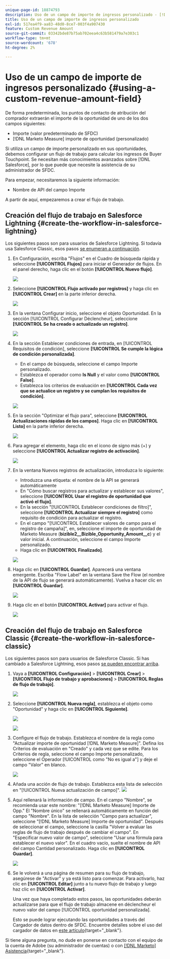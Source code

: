 ```yaml
---
unique-page-id: 18874793
description: Uso de un campo de importe de ingresos personalizado - [!DNL Marketo Measure]
title: Uso de un campo de importe de ingresos personalizado
exl-id: 517ea4f9-aa83-48d0-8ce7-003f4a907430
feature: Custom Revenue Amount
source-git-commit: 03342bde87b75ab702eea4c63b581479a7e303c1
workflow-type: tm+mt
source-wordcount: '678'
ht-degree: 2%

---
```


# Uso de un campo de importe de ingresos personalizado {#using-a-custom-revenue-amount-field}

De forma predeterminada, los puntos de contacto de atribución del comprador extraerán el importe de la oportunidad de uno de los dos campos siguientes:

* Importe (valor predeterminado de SFDC)
* [!DNL Marketo Measure] importe de oportunidad (personalizado)

Si utiliza un campo de importe personalizado en sus oportunidades, debemos configurar un flujo de trabajo para calcular los ingresos de Buyer Touchpoint. Se necesitan más conocimientos avanzados sobre [!DNL Salesforce], por lo que puede que necesite la asistencia de su administrador de SFDC.

Para empezar, necesitaremos la siguiente información:

* Nombre de API del campo Importe

A partir de aquí, empezaremos a crear el flujo de trabajo.

## Creación del flujo de trabajo en Salesforce Lightning {#create-the-workflow-in-salesforce-lightning}

Los siguientes pasos son para usuarios de Salesforce Lightning. Si todavía usa Salesforce Classic, esos pasos [se enumeran a continuación](#create-the-workflow-in-salesforce-classic).

1. En Configuración, escriba &quot;Flujos&quot; en el Cuadro de búsqueda rápida y seleccione **[!UICONTROL Flujos]** para iniciar el Generador de flujos. En el panel derecho, haga clic en el botón **[!UICONTROL Nuevo flujo]**.

   ![](assets/using-a-custom-revenue-amount-field-1.png)

1. Seleccione **[!UICONTROL Flujo activado por registros]** y haga clic en **[!UICONTROL Crear]** en la parte inferior derecha.

   ![](assets/using-a-custom-revenue-amount-field-2.png)

1. En la ventana Configurar inicio, seleccione el objeto Oportunidad. En la sección [!UICONTROL Configurar Déclencheur], seleccione **[!UICONTROL Se ha creado o actualizado un registro]**.

   ![](assets/using-a-custom-revenue-amount-field-3.png)

1. En la sección Establecer condiciones de entrada, en [!UICONTROL Requisitos de condición], seleccione **[!UICONTROL Se cumple la lógica de condición personalizada]**.
   * En el campo de búsqueda, seleccione el campo Importe personalizado.
   * Establezca el operador como **Is Null** y el valor como **[!UICONTROL False]**.
   * Establezca los criterios de evaluación en **[!UICONTROL Cada vez que se actualice un registro y se cumplan los requisitos de condición]**.

   ![](assets/using-a-custom-revenue-amount-field-4.png)

1. En la sección &quot;Optimizar el flujo para&quot;, seleccione **[!UICONTROL Actualizaciones rápidas de los campos]**. Haga clic en **[!UICONTROL Listo]** en la parte inferior derecha.

   ![](assets/using-a-custom-revenue-amount-field-5.png)

1. Para agregar el elemento, haga clic en el icono de signo más (+) y seleccione **[!UICONTROL Actualizar registro de activación]**.

   ![](assets/using-a-custom-revenue-amount-field-6.png)

1. En la ventana Nuevos registros de actualización, introduzca lo siguiente:

   * Introduzca una etiqueta: el nombre de la API se generará automáticamente
   * En &quot;Cómo buscar registros para actualizar y establecer sus valores&quot;, seleccione **[!UICONTROL Usar el registro de oportunidad que activó el flujo]**.
   * En la sección &quot;[!UICONTROL Establecer condiciones de filtro]&quot;, seleccione **[!UICONTROL Actualizar siempre el registro]** como requisito de condición para actualizar el registro.
   * En el campo &quot;[!UICONTROL Establecer valores de campo para el registro de campaña]&quot;, en, seleccione el importe de oportunidad de Marketo Measure (**bizible2__Bizible_Opportunity_Amount__c**) y el valor inicial. A continuación, seleccione el campo Importe personalizado.
   * Haga clic en **[!UICONTROL Finalizado]**.

   ![](assets/using-a-custom-revenue-amount-field-7.png)

1. Haga clic en **[!UICONTROL Guardar]**. Aparecerá una ventana emergente. Escriba &quot;Flow Label&quot; en la ventana Save the Flow (el nombre de la API de flujo se generará automáticamente). Vuelva a hacer clic en **[!UICONTROL Guardar]**.

   ![](assets/using-a-custom-revenue-amount-field-8.png)

1. Haga clic en el botón **[!UICONTROL Activar]** para activar el flujo.

   ![](assets/using-a-custom-revenue-amount-field-9.png)

## Creación del flujo de trabajo en Salesforce Classic {#create-the-workflow-in-salesforce-classic}

Los siguientes pasos son para usuarios de Salesforce Classic. Si has cambiado a Salesforce Lightning, esos pasos [se pueden encontrar arriba](#create-the-workflow-in-salesforce-lightning).

1. Vaya a **[!UICONTROL Configuración]** > **[!UICONTROL Crear]** > **[!UICONTROL Flujo de trabajo y aprobaciones]** > **[!UICONTROL Reglas de flujo de trabajo]**.

   ![](assets/using-a-custom-revenue-amount-field-10.png)

1. Seleccione **[!UICONTROL Nueva regla]**, establezca el objeto como &quot;Oportunidad&quot; y haga clic en **[!UICONTROL Siguiente]**.

   ![](assets/using-a-custom-revenue-amount-field-11.png)

   ![](assets/using-a-custom-revenue-amount-field-12.png)

1. Configure el flujo de trabajo. Establezca el nombre de la regla como &quot;Actualizar importe de oportunidad [!DNL Marketo Measure]&quot;. Defina los Criterios de evaluación en &quot;Creado&quot; y cada vez que se edite. Para los Criterios de regla, seleccione el campo Importe personalizado, seleccione el Operador [!UICONTROL como &quot;No es igual a&quot;] y deje el campo &quot;Valor&quot; en blanco.

   ![](assets/using-a-custom-revenue-amount-field-13.png)

1. Añada una acción de flujo de trabajo. Establezca esta lista de selección en &quot;[!UICONTROL Nueva actualización de campo]&quot;.
   ![](assets/using-a-custom-revenue-amount-field-14.png)

1. Aquí rellenará la información de campo. En el campo &quot;Nombre&quot;, se recomienda usar este nombre: &quot;[!DNL Marketo Measure] Importe de Opp.&quot; El &quot;Nombre único&quot; se rellenará automáticamente en función del campo &quot;Nombre&quot;. En la lista de selección &quot;Campo para actualizar&quot;, seleccione &quot;[!DNL Marketo Measure] Importe de oportunidad&quot;. Después de seleccionar el campo, seleccione la casilla &quot;Volver a evaluar las reglas de flujo de trabajo después de cambiar el campo&quot;. En &quot;Especificar nuevo valor de campo&quot;, seleccione &quot;Usar una fórmula para establecer el nuevo valor&quot;. En el cuadro vacío, suelte el nombre de API del campo Cantidad personalizado. Haga clic en **[!UICONTROL Guardar]**.

   ![](assets/using-a-custom-revenue-amount-field-15.png)

1. Se le volverá a una página de resumen para su flujo de trabajo, asegúrese de &quot;Activar&quot; y ya está listo para comenzar. Para activarlo, haz clic en **[!UICONTROL Editar]** junto a tu nuevo flujo de trabajo y luego haz clic en **[!UICONTROL Activar]**.

   Una vez que haya completado estos pasos, las oportunidades deberán actualizarse para que el flujo de trabajo almacene en déclencheur el nuevo valor del campo [!UICONTROL oportunidad personalizada].

   Esto se puede lograr ejecutando las oportunidades a través del Cargador de datos dentro de SFDC. Encuentre detalles sobre el uso del cargador de datos en [este artículo](/help/advanced-marketo-measure-features/custom-revenue-amount/using-data-loader-to-update-marketo-measure-custom-amount-field.md){target="_blank"}.

Si tiene alguna pregunta, no dude en ponerse en contacto con el equipo de la cuenta de Adobe (su administrador de cuentas) o con [[!DNL Marketo] Asistencia](https://nation.marketo.com/t5/support/ct-p/Support){target="_blank"}.
